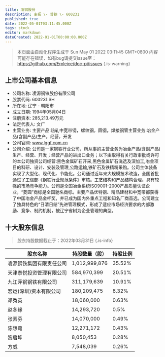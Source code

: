 ```yaml
---
title: 凌钢股份
description: 主板 \- 普钢 \- 600231
published: true
date: 2022-05-01T03:11:45.000Z
tags: stock
editor: markdown
dateCreated: 2022-01-01T00:00:00.000Z
---
```


> 本页面由自动化程序生成于 Sun May 01 2022 03:11:45 GMT+0800
> 内容可能存在错误，如有bug请提交issue至：https://github.com/Eroleice/doc-pi/issues
{.is-warning}

## 上市公司基本信息
- 公司名称: 凌源钢铁股份有限公司
- 股票代码: 600231.SH
- 所在地: 辽宁 - 朝阳市
- 成立日期: 1994年05月04日
- 注册资本: 285,213.49万元
- 法定代表人: 文广
- 主营业务: 主要产品:热轧中宽带钢，螺纹钢，圆钢，焊接钢管主营业务:冶金产品(含副产品)生产，经营，开发
- 公司官网: www.lggf.com.cn
- 公司介绍: 公司是一家钢铁行业公司，所从事的主营业务为冶金产品(含副产品)生产、经营、开发；经营产品的进出口业务；以下由取得有关行政审批或许可的本公司独资公司经营:黑色金属矿石开采,黑色金属矿石洗选及深加工,冶金项目的科研、设计、安装及管理,公路运输,铁矿石及铁精粉采购。公司主体装备实现了大型化、现代化、节能化。公司通过近年来大规模技术改造，全国首批通过了工信部《钢铁行业规范条件》审核。工艺结构和产品结构合理，具有较强的市场竞争能力。公司是全国冶金系统ISO9001-2000产品质量认证企业，“菱圆”商标是全国驰名商标。主要产品优特钢、精品建材和中宽带都获得了中国冶金产品金杯奖，并已成为国内外重点工程和知名厂商首选。公司建立了独具特色的“日清日结”先进管理模式，形成了适应市场经济要求的内部激励、竞争、制约机制，被辽宁省树为企业管理的典型。


## 十大股东信息
> 股东持股数据截止于：2022年03月31日
{.is-info}

| 股东名称 | 持股数量（股） | 持股比例 |
| --- | --- | --- |
| 凌源钢铁集团有限责任公司 | 1,012,999,876 | 35.52% |
| 天津泰悦投资管理有限公司 | 584,970,399 | 20.51% |
| 九江萍钢钢铁有限公司 | 311,179,639 | 10.91% |
| 宏运(深圳)资本有限公司 | 180,209,475 | 6.32% |
| 邓秀英 | 18,060,000 | 0.63% |
| 赵冬缘 | 14,293,720 | 0.5% |
| 张素芬 | 14,070,000 | 0.49% |
| 陈想苟 | 12,271,172 | 0.43% |
| 黎启坤 | 8,050,453 | 0.28% |
| 方威 | 7,548,039 | 0.26% |




